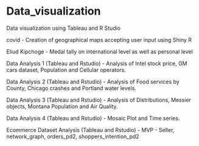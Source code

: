 # Data_visualization
Data visualization using Tableau and R Studio


covid - Creation of geographical maps accepting user input using Shiny R

Eliud Kipchoge - Medal tally on international level as well as personal level

Data Analysis 1 (Tableau and Rstudio) - Analysis of Intel stock price, GM cars dataset, Population and Cellular operators.

Data Analysis 2 (Tableau and Rstudio) - Analysis of Food services by County, Chicago crashes and Portland water levels.

Data Analysis 3 (Tableau and Rstudio) - Analysis of Distributions, Messier objects, Montana Population and Air Quality.

Data Analysis 4 (Tableau and Rstudio) - Mosaic Plot and Time series.

Ecommerce Dataset Analysis (Tableau and Rstudio) - MVP - Seller, network_graph, orders_pd2, shoppers_intention_pd2
